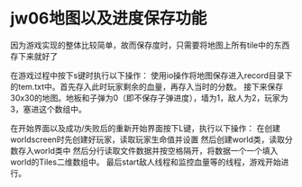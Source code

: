 
# jw06地图以及进度保存功能



因为游戏实现的整体比较简单，故而保存度时，只需要将地图上所有tile中的东西存下来就好了

在游戏过程中按下s键时执行以下操作：
使用io操作将地图保存进入record目录下的tem.txt中。首先存入此时玩家剩余的血量，再存入当时的分数。
接下来保存30x30的地图。地板和子弹为0（即不保存子弹进度），墙为1，敌人为2，玩家为3，塞进这个数组中。

在开始界面以及成功/失败后的重新开始界面按下L键，执行以下操作：
在创建worldscreen时先创建好玩家，读取玩家生命值并设置
然后创建world类，读取分数存入world类中
然后分行读取文件数据并按空格隔开，将数据一个一个填入world的Tiles二维数组中。
最后start敌人线程和监控血量等的线程，游戏开始进行。